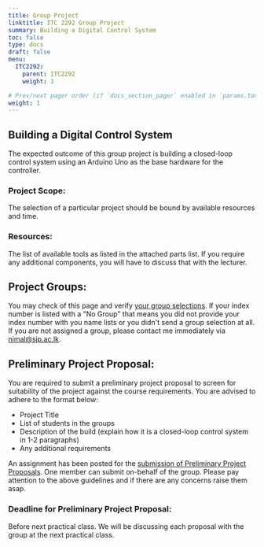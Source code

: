 ```yaml
---
title: Group Project
linktitle: ITC 2292 Group Project
summary: Building a Digital Control System
toc: false
type: docs
draft: false
menu:
  ITC2292:
    parent: ITC2292
    weight: 1

# Prev/next pager order (if `docs_section_pager` enabled in `params.toml`)
weight: 1
---
```


## Building a Digital Control System

The expected outcome of this group project is building a closed-loop control system using an Arduino Uno as the base hardware for the controller.

### Project Scope:
The selection of a particular project should be bound by available resources and time.

### Resources:
The list of available tools as listed in the attached parts list. If you require any additional components, you will have to discuss that with the lecturer.

## Project Groups: 
You may check of this page and verify [your group selections](https://docs.google.com/spreadsheets/d/e/2PACX-1vQHzENmYbbL2wanavVyk-n8cqKGkooyKLTyDUk7R6MerJqBUURedgWMcZUL5zDg6GBHzEiWZXKrmVtH/pubhtml?gid=0&single=true). If your index number is listed with a "No Group" that means you did not provide your index number with you name lists or you didn't send a group selection at all. If you are not assigned a group, please contact me immediately via nimal@sjp.ac.lk.

## Preliminary Project Proposal:
You are required to submit a preliminary project proposal to screen for suitability of the project against the course requirements. You are advised to adhere to the format below:

 - Project Title
 - List of students in the groups
 - Description of the build (explain how it is a closed-loop control system in 1-2 paragraphs)
 - Any additional requirements
 
An assignment has been posted for the [submission of Preliminary Project Proposals](http://lms.tech.sjp.ac.lk/mod/assign/view.php?id=165). One member can submit on-behalf of the group. Please pay attention to the above guidelines and if there are any concerns raise them asap.

### Deadline for Preliminary Project Proposal:
Before next practical class. We will be discussing each proposal with the group at the next practical class.
